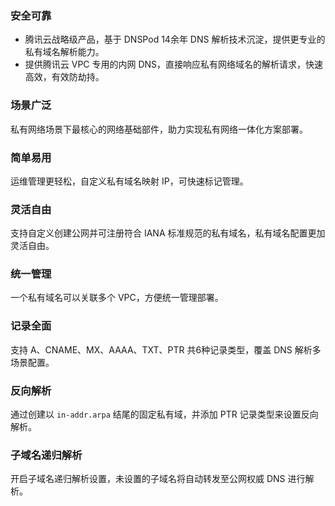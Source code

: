 ### 安全可靠
- 腾讯云战略级产品，基于 DNSPod 14余年 DNS 解析技术沉淀，提供更专业的私有域名解析能力。
- 提供腾讯云 VPC 专用的内网 DNS，直接响应私有网络域名的解析请求，快速高效，有效防劫持。



### 场景广泛
私有网络场景下最核心的网络基础部件，助力实现私有网络一体化方案部署。


### 简单易用
运维管理更轻松，自定义私有域名映射 IP，可快速标记管理。

### 灵活自由
支持自定义创建公网并可注册符合 IANA 标准规范的私有域名，私有域名配置更加灵活自由。


### 统一管理
一个私有域名可以关联多个 VPC，方便统一管理部署。


### 记录全面
支持 A、CNAME、MX、AAAA、TXT、PTR 共6种记录类型，覆盖 DNS 解析多场景配置。


### 反向解析
通过创建以 `in-addr.arpa` 结尾的固定私有域，并添加 PTR 记录类型来设置反向解析。

### 子域名递归解析
开启子域名递归解析设置，未设置的子域名将自动转发至公网权威 DNS 进行解析。



